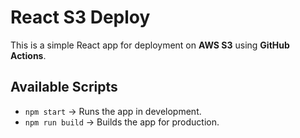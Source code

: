 # React S3 Deploy

This is a simple React app for deployment on **AWS S3** using **GitHub Actions**.

## Available Scripts

- `npm start` → Runs the app in development.
- `npm run build` → Builds the app for production.
